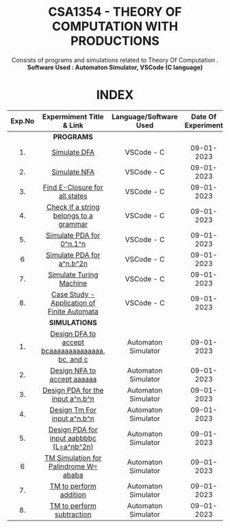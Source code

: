 <h1 align = "center">
  CSA1354 - THEORY OF COMPUTATION WITH PRODUCTIONS
</h1>

<div align="center">
Consists of programs and simulations related to Theory Of Computation .<br/>
<strong> Software Used : Automaton Simulator, VSCode (C language)  </strong>
</div>

<h1 align="center"> INDEX </h1>
<div align="center">

|Exp.No 		|Expermiment Title & Link  	|Language/Software Used |Date Of Experiment	|Status |
|:---:|:---:|:---:|:---:|:---:|
| | **PROGRAMS** | |  |
|1.		|[Simulate DFA](#exp1)	|VSCode - C |09-01-2023		|Uploaded |
|2.		|[Simulate NFA](#exp2)<br/>	|VSCode - C |09-01-2023		|Uploaded |
|3.		|[Find E-Closure for all states](#exp3)<br/>	|VSCode - C |09-01-2023		|Uploaded |
|4.		|[Check If a string belongs to a grammar](#exp4)<br/>	|VSCode - C |09-01-2023		|Uploaded |
|5.		|[Simulate PDA for 0^n.1^n](#exp5)<br/>	|VSCode - C |09-01-2023		|Uploaded |
|6		|[Simulate PDA for a^n.b^2n](#exp6)<br/>	|VSCode - C |09-01-2023		|Uploaded |
|7.		|[Simulate Turing Machine](#exp7)<br/>	|VSCode - C |09-01-2023		|Uploaded |
|8.		|[Case Study - Application of Finite Automata](#exp8)<br/>	|VSCode - C |09-01-2023		|Uploaded |
| | **SIMULATIONS** ||  |
|1.		|[Design DFA to accept  bcaaaaaaaaaaaaaa, bc,  and  c](#exp11)	|Automaton Simulator |09-01-2023		|Uploaded |
|2.		|[Design  NFA  to accept   aaaaaa](#exp12)<br/>	|Automaton Simulator |09-01-2023		|Uploaded |
|3.		|[Design  PDA  for the input  a^n.b^n](#exp13)<br/>	|Automaton Simulator |09-01-2023		|Uploaded |
|4.		|[Design  Tm  For input a^n.b^n](#exp14)<br/>	|Automaton Simulator |09-01-2023		|Uploaded |
|5.		|[Design  PDA  for input aabbbbc (L=a^nb^2n)](#exp15)<br/>	|Automaton Simulator |09-01-2023		|Uploaded |
|6		|[TM  Simulation  for Palindrome W= ababa ](#exp16)<br/>	|Automaton Simulator |09-01-2023		|Uploaded |
|7.		|[TM to  perform addition ](#exp17)<br/>	|Automaton Simulator |09-01-2023		|Uploaded |
|8.		|[TM to perform  subtraction](#exp18)<br/>	|Automaton Simulator |09-01-2023		|Uploaded |
